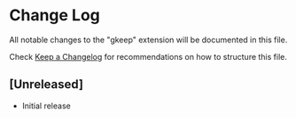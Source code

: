 # Change Log

All notable changes to the "gkeep" extension will be documented in this file.

Check [Keep a Changelog](http://keepachangelog.com/) for recommendations on how to structure this file.

## [Unreleased]

- Initial release